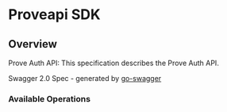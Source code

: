 # Proveapi SDK


## Overview

Prove Auth API: This specification describes the Prove Auth API.

Swagger 2.0 Spec - generated by [go-swagger](https://github.com/go-swagger/go-swagger)

### Available Operations

